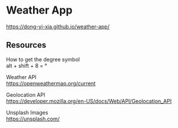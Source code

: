 # Weather App
https://dong-yi-xia.github.io/weather-app/

## Resources 
How to get the degree symbol <br>
alt + shift + 8  =  ° <br>

Weather API <br>
https://openweathermap.org/current<br>

Geolocation API<br>
https://developer.mozilla.org/en-US/docs/Web/API/Geolocation_API<br>

Unsplash Images<br>
https://unsplash.com/<br>